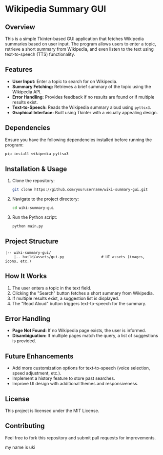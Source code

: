 # Wikipedia Summary GUI

## Overview

This is a simple Tkinter-based GUI application that fetches Wikipedia summaries based on user input. The program allows users to enter a topic, retrieve a short summary from Wikipedia, and even listen to the text using text-to-speech (TTS) functionality.

## Features

- **User Input:** Enter a topic to search for on Wikipedia.
- **Summary Fetching:** Retrieves a brief summary of the topic using the Wikipedia API.
- **Error Handling:** Provides feedback if no results are found or if multiple results exist.
- **Text-to-Speech:** Reads the Wikipedia summary aloud using `pyttsx3`.
- **Graphical Interface:** Built using Tkinter with a visually appealing design.

## Dependencies

Ensure you have the following dependencies installed before running the program:

```sh
pip install wikipedia pyttsx3
```

## Installation & Usage

1. Clone the repository:
   ```sh
   git clone https://github.com/yourusername/wiki-summary-gui.git
   ```
2. Navigate to the project directory:
   ```sh
   cd wiki-summary-gui
   ```
3. Run the Python script:
   ```sh
   python main.py
   ```

## Project Structure

```
|-- wiki-summary-gui/
    |-- build/assets/gui.py                 # UI assets (images, icons, etc.)
```

## How It Works

1. The user enters a topic in the text field.
2. Clicking the "Search" button fetches a short summary from Wikipedia.
3. If multiple results exist, a suggestion list is displayed.
4. The "Read Aloud" button triggers text-to-speech for the summary.

## Error Handling

- **Page Not Found:** If no Wikipedia page exists, the user is informed.
- **Disambiguation:** If multiple pages match the query, a list of suggestions is provided.

## Future Enhancements

- Add more customization options for text-to-speech (voice selection, speed adjustment, etc.).
- Implement a history feature to store past searches.
- Improve UI design with additional themes and responsiveness.

## License

This project is licensed under the MIT License.

## Contributing

Feel free to fork this repository and submit pull requests for improvements.

my name is uki

